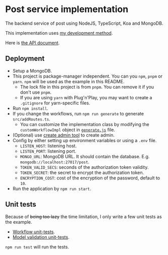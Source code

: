 # Post service implementation

The backend service of post using NodeJS, TypeScript, Koa and MongoDB.

This implementation uses [my development method](../../mdm.md).

Here is [the API document](../../api-document).

## Deployment

* Setup a MongoDB.
* This project is package-manager independent. You can you `npm`, `pnpm` or `yarn`. `npm` will be used as the example in this README.
  * The lock file in this project is from `pnpm`. You can remove it if you don't use `pnpm`.
  * If you are using `yarn` with Plug'n'Play, you may want to create a `.gitignore` for yarn-specific files.
* Run `npm install`.
* If you change the workflows, run `npm run generate` to generate `src/addRoutes.ts`.
  * You can customize the implementation class by modifying the `customWorkflowImpl` object in [`generate.js`](./src/common/utils/generate.js) file.
* (Optional) use [create admin tool](../../createadmin) to create admin.
* Config by either setting up environment variables or using a `.env` file.
  * `LISTEN_HOST`: listening host.
  * `LISTEN_PORT`: listening port.
  * `MONGO_URL`: MongoDB URL. It should contain the database. E.g. `mongodb://localhost:27017/post`.
  * `TOKEN_VALID_SECS`: seconds of the authorization token validity.
  * `TOKEN_SECRET`: the secret to encrypt the authorization token.
  * `ENCRYPTION_COST`: cost of the encryption of the password, default to `10`.
* Run the application by `npm run start`.

## Unit tests

Because of ~~being too lazy~~ the time limitation, I only write a few unit tests as the example.
  * [Workflow unit-tests](test/delete-post/delete-post.test.ts).
  * [Model validation unit-tests](test/common).

`npm run test` will run the tests.
